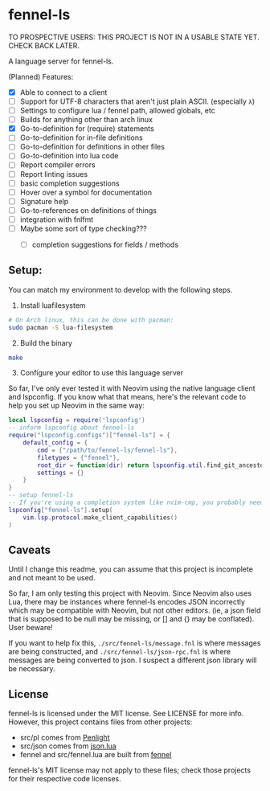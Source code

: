 # fennel-ls
TO PROSPECTIVE USERS:
THIS PROJECT IS NOT IN A USABLE STATE YET. CHECK BACK LATER.

A language server for fennel-ls.

(Planned) Features:
* [X] Able to connect to a client
* [ ] Support for UTF-8 characters that aren't just plain ASCII. (especially `λ`)
* [ ] Settings to configure lua / fennel path, allowed globals, etc
* [ ] Builds for anything other than arch linux
* [X] Go-to-definition for (require) statements
* [ ] Go-to-definition for in-file definitions
* [ ] Go-to-definition for definitions in other files
* [ ] Go-to-definition into lua code
* [ ] Report compiler errors
* [ ] Report linting issues
* [ ] basic completion suggestions
* [ ] Hover over a symbol for documentation
* [ ] Signature help
* [ ] Go-to-references on definitions of things
* [ ] integration with fnlfmt
* [ ] Maybe some sort of type checking???
    * [ ] completion suggestions for fields / methods


## Setup:
You can match my environment to develop with the following steps.

1. Install luafilesystem
```sh
# On Arch linux, this can be done with pacman:
sudo pacman -S lua-filesystem
```

2. Build the binary
```sh
make
```

3. Configure your editor to use this language server

So far, I've only ever tested it with Neovim using the native language client and lspconfig.
If you know what that means, here's the relevant code to help you set up Neovim in the same way:
```lua
local lspconfig = require('lspconfig')
-- inform lspconfig about fennel-ls
require("lspconfig.configs")["fennel-ls"] = {
    default_config = {
        cmd = {"/path/to/fennel-ls/fennel-ls"},
        filetypes = {"fennel"},
        root_dir = function(dir) return lspconfig.util.find_git_ancestor(dir) end,
        settings = {}
    }
}
-- setup fennel-ls
-- If you're using a completion system like nvim-cmp, you probably need to modify this line.
lspconfig["fennel-ls"].setup(
    vim.lsp.protocol.make_client_capabilities()
)
```

## Caveats
Until I change this readme, you can assume that this project is incomplete and not meant to be used.

So far, I am only testing this project with Neovim. Since Neovim also uses Lua, there may be instances where fennel-ls encodes JSON incorrectly which may be compatible with Neovim, but not other editors. (ie, a json field that is supposed to be null may be missing, or [] and {} may be conflated). User beware!

If you want to help fix this, `./src/fennel-ls/message.fnl` is where messages are being constructed,
and `./src/fennel-ls/json-rpc.fnl` is where messages are being converted to json. I suspect a different json library will be necessary.

## License
fennel-ls is licensed under the MIT license. See LICENSE for more info.
However, this project contains files from other projects:
* src/pl comes from [Penlight](https://github.com/lunarmodules/Penlight)
* src/json comes from [json.lua](https://github.com/rxi/json.lua)
* fennel and src/fennel.lua are built from [fennel](https://git.sr.ht/~technomancy/fennel)

fennel-ls's MIT license may not apply to these files; check those projects for their respective code licenses.
